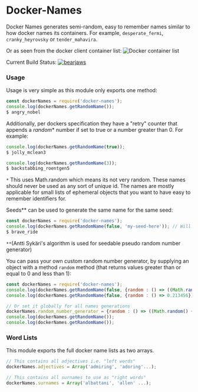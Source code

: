 # Docker-Names

Docker Names generates semi-random, easy to remember names similar to how docker names its containers. For example, `desperate_fermi`, `cranky_heyrovsky` or `tender_mahavira`.

Or as seen from the docker client container list: 
![Docker container list](http://i.imgur.com/Ws7B38h.png)


Current Build Status: [![bearjaws](https://circleci.com/gh/bearjaws/docker-names.svg?style=svg)](https://github.com/bearjaws/docker-names)

### Usage

Usage is very simple as this module only exports one method:
```javascript
const dockerNames = require('docker-names');
console.log(dockerNames.getRandomName());
$ angry_nobel
```

Additionally, per dockers specification they have a "retry" counter that appends a *random** number if set to true or a number greater than 0.
For example:
```javascript
console.log(dockerNames.getRandomName(true));
$ jolly_mclean3

console.log(dockerNames.getRandomName(3));
$ backstabbing_roentgen5
```
`*` This uses Math.random which means its not very random. These names should never be used as any sort of unique id. The names are mostly applicable for small lists of ephemeral objects that you want to have easy to remember identifiers for.

Seeds** can be used to generate the same name for the same seed:
```javascript
const dockerNames = require('docker-names');
console.log(dockerNames.getRandomName(false, 'my-seed-here')); // Will always return the same name if the seed 'my-seed-here' is given
$ brave_ride
```
`**`(Antti Sykäri's algorithm is used for seedable pseudo random number generator)

You can pass your own custom random number generator, by supplying an object with a method `random` method (that returns values greater than or equal to 0 and less than 1):
```javascript
const dockerNames = require('docker-names');
console.log(dockerNames.getRandomName(false, {random : () => ((Math.random() + Math.random()) / 2)})); // Example of a custom random number generator
console.log(dockerNames.getRandomName(false, {random : () => 0.213456})); // Example of a not so random number generator (that will return determined_curie)

// Or set it globally for all names generations
dockerNames.random_number_generator = {random : () => ((Math.random() + Math.random()) / 2)};
console.log(dockerNames.getRandomName());
console.log(dockerNames.getRandomName());
```

### Word Lists

This module exports the full docker name lists as two arrays.
```javascript
// This contains all adjectives i.e. "left words"
dockerNames.adjectives = Array('admiring', 'adoring'...);

// This contains all surnames to use as "right words"
dockerNames.surnames = Array('albattani', 'allen' ...);
```
